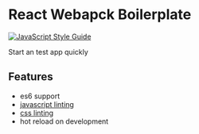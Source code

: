 # React Webapck Boilerplate

[![JavaScript Style Guide](https://img.shields.io/badge/code_style-standard-brightgreen.svg)](https://standardjs.com)

Start an test app quickly

## Features

* es6 support
* [javascript linting](https://eslint.org/docs/rules/)
* [css linting](https://github.com/stylelint/stylelint/blob/master/docs/user-guide.md)
* hot reload on development